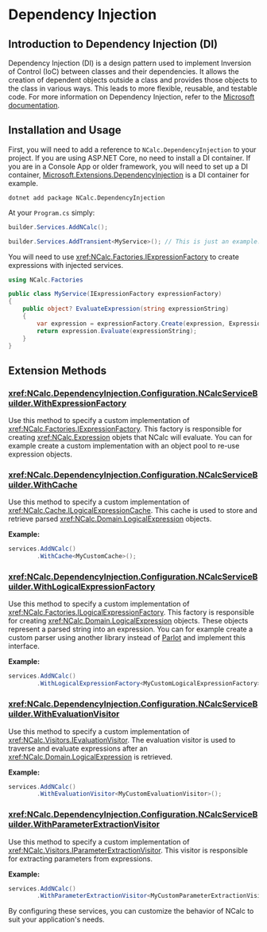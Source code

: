 ﻿# Dependency Injection

## Introduction to Dependency Injection (DI)

Dependency Injection (DI) is a design pattern used to implement Inversion of Control (IoC) between classes and their
dependencies. It allows the creation of dependent objects outside a class and provides those objects to the class in
various ways. This leads to more flexible, reusable, and testable code. For more information on Dependency Injection,
refer to the [Microsoft documentation](https://docs.microsoft.com/en-us/dotnet/core/extensions/dependency-injection).

## Installation and Usage

First, you will need to add a reference to `NCalc.DependencyInjection` to your project.
If you are using ASP.NET Core, no need to install a DI container.
If you are in a Console App or older framework, you will need to set up a DI
container, [Microsoft.Extensions.DependencyInjection](https://www.nuget.org/packages/Microsoft.Extensions.DependencyInjection)
is a DI container for example.

```shell
dotnet add package NCalc.DependencyInjection
```

At your `Program.cs` simply:

```cs
builder.Services.AddNCalc();

builder.Services.AddTransient<MyService>(); // This is just an example.
```

You will need to use <xref:NCalc.Factories.IExpressionFactory> to create expressions with injected services.

```cs
using NCalc.Factories

public class MyService(IExpressionFactory expressionFactory)
{
    public object? EvaluateExpression(string expressionString)
    {
        var expression = expressionFactory.Create(expression, ExpressionOptions.DecimalAsDefault);
        return expression.Evaluate(expressionString);
    }
}
```

## Extension Methods

### <xref:NCalc.DependencyInjection.Configuration.NCalcServiceBuilder.WithExpressionFactory>

Use this method to specify a custom implementation of <xref:NCalc.Factories.IExpressionFactory>. This factory is
responsible for creating
<xref:NCalc.Expression> objets that NCalc will evaluate. You can for example create a custom implementation with an
object pool to re-use expression objects.

### <xref:NCalc.DependencyInjection.Configuration.NCalcServiceBuilder.WithCache>

Use this method to specify a custom implementation of <xref:NCalc.Cache.ILogicalExpressionCache>. This cache is used to
store and
retrieve parsed <xref:NCalc.Domain.LogicalExpression> objects.

**Example:**

```csharp
services.AddNCalc()
        .WithCache<MyCustomCache>();
```

### <xref:NCalc.DependencyInjection.Configuration.NCalcServiceBuilder.WithLogicalExpressionFactory>

Use this method to specify a custom implementation of <xref:NCalc.Factories.ILogicalExpressionFactory>. This factory is
responsible for creating
<xref:NCalc.Domain.LogicalExpression> objects. These objects represent a parsed string into an expression. You can for
example create a custom parser using another library instead of [Parlot](https://github.com/sebastienros/parlot) and
implement this interface.

**Example:**

```csharp
services.AddNCalc()
        .WithLogicalExpressionFactory<MyCustomLogicalExpressionFactory>();
```

### <xref:NCalc.DependencyInjection.Configuration.NCalcServiceBuilder.WithEvaluationVisitor>

Use this method to specify a custom implementation of <xref:NCalc.Visitors.IEvaluationVisitor>.
The evaluation visitor is used to traverse and evaluate expressions after an <xref:NCalc.Domain.LogicalExpression> is
retrieved.

**Example:**

```csharp
services.AddNCalc()
        .WithEvaluationVisitor<MyCustomEvaluationVisitor>();
```

### <xref:NCalc.DependencyInjection.Configuration.NCalcServiceBuilder.WithParameterExtractionVisitor>

Use this method to specify a custom implementation of <xref:NCalc.Visitors.IParameterExtractionVisitor>. This visitor is
responsible for
extracting parameters from expressions.

**Example:**

```csharp
services.AddNCalc()
        .WithParameterExtractionVisitor<MyCustomParameterExtractionVisitor>();
```

By configuring these services, you can customize the behavior of NCalc to suit your application's needs.
